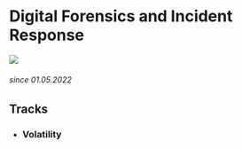 # Digital Forensics and Incident Response
![](http://pixelartmaker-data-78746291193.nyc3.digitaloceanspaces.com/image/8d6f864fb9de925.png)
###### since 01.05.2022

## Tracks

* ### Volatility
